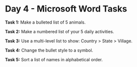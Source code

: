 
# Day 4 - Microsoft Word Tasks

**Task 1:** Make a bulleted list of 5 animals.

**Task 2:** Make a numbered list of your 5 daily activities.

**Task 3:** Use a multi-level list to show: Country > State > Village.

**Task 4:** Change the bullet style to a symbol.

**Task 5:** Sort a list of names in alphabetical order.

